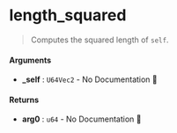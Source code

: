 # length\_squared

>  Computes the squared length of `self`.

#### Arguments

- **\_self** : `U64Vec2` \- No Documentation 🚧

#### Returns

- **arg0** : `u64` \- No Documentation 🚧